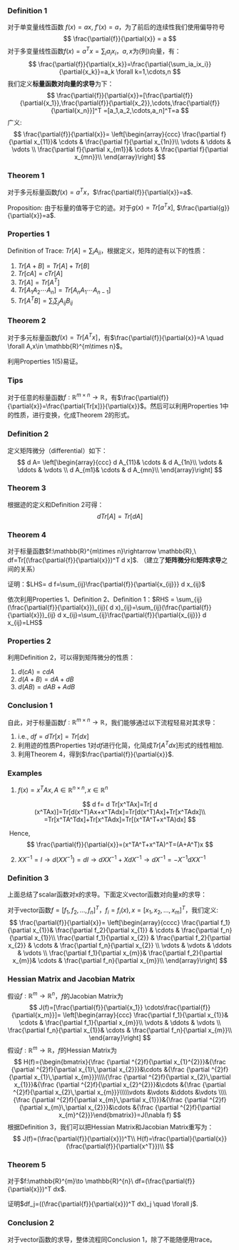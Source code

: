 ### Definition 1

对于单变量线性函数 $f(x)=ax$​​​, $f'(x)=a$​，为了前后的连续性我们使用偏导符号
$$
\frac{\partial{f}}{\partial{x}} = a
$$
对于多变量线性函数$f(x)=a^Tx=\sum_{i}a_{i}x_{i}$​​​​，$a,x$​​为(列)向量，有：
$$
\frac{\partial{f}}{\partial{x_k}}=\frac{\partial{\sum_ia_ix_i}}{\partial{x_k}}=a_k \forall k=1,\cdots,n
$$
我们定义**标量函数对向量的求导**为下：
$$
\frac{\partial{f}}{\partial{x}}=[\frac{\partial{f}}{\partial{x_1}},\frac{\partial{f}}{\partial{x_2}},\cdots,\frac{\partial{f}}{\partial{x_n}}]^T =[a_1,a_2,\cdots,a_n]^T=a
$$
广义:
$$
\frac{\partial{f}}{\partial{x}}=
\left[\begin{array}{ccc}
\frac{\partial f}{\partial x_{11}}& \cdots & \frac{\partial f}{\partial x_{1n}}\\
\vdots & \ddots & \vdots \\
\frac{\partial f}{\partial x_{m1}}& \cdots & \frac{\partial f}{\partial x_{mn}}\\
\end{array}\right]
$$

### Theorem 1

对于多元标量函数$f(x)=a^Tx$，$\frac{\partial{f}}{\partial{x}}=a$​.

Proposition: 由于标量的值等于它的迹。对于$g(x)=Tr[a^Tx]$​​, $\frac{\partial{g}}{\partial{x}}=a$​​.

### Properties 1

Definition of Trace: $Tr[A]=\sum_iA_{ii}$，根据定义，矩阵的迹有以下的性质：

1. $Tr[A+B]=Tr[A]+Tr[B]$​
2. $Tr[cA]=cTr[A]$
3. $Tr[A]=Tr[A^T]$
4. $Tr[A_1 A_2 \cdots A_n]=Tr[A_n A_1 \cdots A_{n-1}]$​
5. $Tr[A^T B]=\sum_i\sum_jA_{ij}B_{ij}$

### Theorem 2

对于多元标量函数$f(x)=Tr[A^{T}x]$​，有$\frac{\partial{f}}{\partial{x}}=A \quad \forall A,x\in \mathbb{R}^{m\times n}$​。

利用Properties 1(5)易证。

### Tips

对于任意的标量函数$f:\mathbb{R}^{m\times n}\rightarrow \mathbb{R}$，有$\frac{\partial{f}}{\partial{x}}=\frac{\partial{Tr[x]}}{\partial{x}}$。然后可以利用Properties 1中的性质，进行变换，化成Theorem 2的形式。

### Definition 2

定义矩阵微分（differential）如下：
$$
 d  A=
\left[\begin{array}{ccc}
 d  A_{11}& \cdots &  d  A_{1n}\\
\vdots & \ddots & \vdots \\
 d  A_{m1}& \cdots &  d  A_{mn}\\
\end{array}\right]
$$

### Theorem 3

根据迹的定义和Definition 2可得：
$$
 d  Tr[A] = Tr[ d  A]
$$

### Theorem 4

对于标量函数$f:\mathbb{R}^{m\times n}\rightarrow \mathbb{R},\ df=Tr[(\frac{\partial{f}}{\partial{x}})^T d x]$​​. （建立了**矩阵微分**和**矩阵求导**之间的关系）

证明：$LHS= d  f=\sum_{ij}\frac{\partial{f}}{\partial{x_{ij}}} d  x_{ij}$​

依次利用Properties 1、Definition 2、Definition 1：$RHS = \sum_{ij}(\frac{\partial{f}}{\partial{x}})_{ij}( d  x)_{ij}=\sum_{ij}(\frac{\partial{f}}{\partial{x}})_{ij} d  x_{ij}=\sum_{ij}\frac{\partial{f}}{\partial{x_{ij}}} d  x_{ij}=LHS$

### Properties 2

利用Definition 2，可以得到矩阵微分的性质：

1. $d(cA)=cdA$
2. $d(A+B)=dA + dB$
3. $d(AB)=dAB+AdB$

### Conclusion 1

自此，对于标量函数$f:\mathbb{R}^{m\times n}\rightarrow \mathbb{R}$​，我们能够通过以下流程轻易对其求导：

1. i.e., $df=dTr[x]=Tr[dx]$​
2. 利用迹的性质Properties 1对$df$​进行化简，化简成$Tr[A^T dx]$​​​​形式的线性相加.
3. 利用Theorem 4，得到$\frac{\partial{f}}{\partial{x}}$​.

### Examples

1. $f(x)=x^TAx, A\in\mathbb{R}^{n \times n},x\in \mathbb{R}^n$​​

$$
d  f= d  Tr[x^TAx]=Tr[ d (x^TAx)]=Tr[d(x^T)Ax+x^TAdx]=Tr[d(x^T)Ax]+Tr[x^TAdx]\\
=Tr[x^TA^Tdx]+Tr[x^TAdx]=Tr[(x^TA^T+x^TA)dx]
$$

​	Hence,
$$
\frac{\partial{f}}{\partial{x}}=(x^TA^T+x^TA)^T=(A+A^T)x
$$

2. $XX^{-1}=I\to d (XX^{-1})= d  I \to  d  XX^{-1}+X d  X^{-1} \to  d  X^{-1}=-X^{-1} d  XX^{-1}$

### Definition 3

上面总结了scalar函数对x的求导。下面定义vector函数对向量x的求导：

对于vector函数$f=[f_1,f_2,\dots,f_n]^T$​​，$f_i=f_i(x), x=[x_1,x_2,\dots,x_m]^T$​​，我们定义:
$$
\frac{\partial{f}}{\partial{x}}=
\left[\begin{array}{cccc}
\frac{\partial f_1}{\partial x_{1}}& \frac{\partial f_2}{\partial x_{1}} & \cdots & \frac{\partial f_n}{\partial x_{1}}\\
\frac{\partial f_1}{\partial x_{2}} & \frac{\partial f_2}{\partial x_{2}}  & \cdots & \frac{\partial f_n}{\partial x_{2}}  \\
\vdots & \vdots & \ddots & \vdots \\
\frac{\partial f_1}{\partial x_{m}}& \frac{\partial f_2}{\partial x_{m}}& \cdots & \frac{\partial f_n}{\partial x_{m}}\\
\end{array}\right]
$$

### Hessian Matrix and Jacobian Matrix

假设$f:\mathbb{R}^m \to \mathbb{R}^n$，$f$的Jacobian Matrix为
$$
J(f)=[\frac{\partial{f}}{\partial{x_1}} \cdots\frac{\partial{f}}{\partial{x_m}}]=
\left[\begin{array}{ccc}
\frac{\partial f_1}{\partial x_{1}}& \cdots & \frac{\partial f_1}{\partial x_{m}}\\
\vdots & \ddots & \vdots \\
\frac{\partial f_n}{\partial x_{1}}& \cdots & \frac{\partial f_n}{\partial x_{m}}\\
\end{array}\right]
$$
假设$f:\mathbb{R}^m \to \mathbb{R}$​，$f$​​的Hessian Matrix为
$$
H(f)={\begin{bmatrix}{\frac {\partial ^{2}f}{\partial x_{1}^{2}}}&{\frac {\partial ^{2}f}{\partial x_{1}\,\partial x_{2}}}&\cdots &{\frac {\partial ^{2}f}{\partial x_{1}\,\partial x_{m}}}\\\\{\frac {\partial ^{2}f}{\partial x_{2}\,\partial x_{1}}}&{\frac {\partial ^{2}f}{\partial x_{2}^{2}}}&\cdots &{\frac {\partial ^{2}f}{\partial x_{2}\,\partial x_{m}}}\\\\\vdots &\vdots &\ddots &\vdots \\\\{\frac {\partial ^{2}f}{\partial x_{m}\,\partial x_{1}}}&{\frac {\partial ^{2}f}{\partial x_{m}\,\partial x_{2}}}&\cdots &{\frac {\partial ^{2}f}{\partial x_{m}^{2}}}\end{bmatrix}}=J(\nabla f)
$$
根据Definition 3，我们可以把Hessian Matrix和Jacobian Matrix重写为：
$$
J(f)=(\frac{\partial{f}}{\partial{x}})^T\\
H(f)=\frac{\partial}{\partial{x}}(\frac{\partial{f}}{\partial{x^T}})\\
$$

### Theorem 5

对于$f:\mathbb{R}^{m}\to \mathbb{R}^{n}\ df=(\frac{\partial{f}}{\partial{x}})^T dx$​. 

证明$df_j=((\frac{\partial{f}}{\partial{x}})^T dx)_j \quad \forall j$​.

### Conclusion 2

对于vector函数的求导，整体流程同Conclusion 1，除了不能随便用trace。

